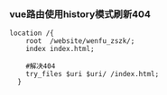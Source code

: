 ### vue路由使用history模式刷新404

```nginx
location /{
    root  /website/wenfu_zszk/;
    index index.html;
 
    #解决404
    try_files $uri $uri/ /index.html;
  }
```

